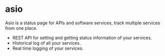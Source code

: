 # asio

Asio is a status page for APIs and software services, track multiple services from one place.

* REST API for setting and getting status information of your services.
* Historical log of all your services.
* Real time logging of your services.
